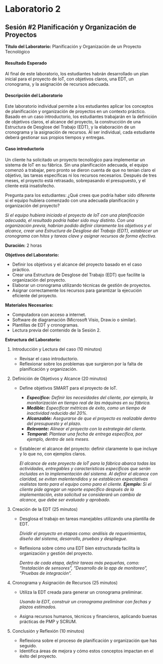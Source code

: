 # Laboratorio 2

## Sesión #2 Planificación y Organización de Proyectos

**Título del Laboratorio:** Planificación y Organización de un Proyecto Tecnológico

#### Resultado Esperado

Al final de este laboratorio, los estudiantes habrán desarrollado un plan inicial para el proyecto de IoT, con objetivos claros, una EDT, un cronograma, y la asignación de recursos adecuada.

#### Descripción del Laboratorio

Este laboratorio individual permite a los estudiantes aplicar los conceptos de planificación y organización de proyectos en un contexto práctico. Basado en un caso introductorio, los estudiantes trabajarán en la definición de objetivos claros, el alcance del proyecto, la construcción de una Estructura de Desglose del Trabajo (EDT), y la elaboración de un cronograma y la asignación de recursos. Al ser individual, cada estudiante deberá gestionar sus propios tiempos y entregas.

#### Caso introductorio

Un cliente ha solicitado un proyecto tecnológico para implementar un sistema de IoT en su fábrica. Sin una planificación adecuada, el equipo comenzó a trabajar, pero pronto se dieron cuenta de que no tenían claro el objetivo, las tareas específicas ni los recursos necesarios. Después de tres meses, el proyecto está retrasado, sobrepasando el presupuesto, y el cliente está insatisfecho.

Pregunta para los estudiantes: ¿Qué crees que podría haber sido diferente si el equipo hubiera comenzado con una adecuada planificación y organización del proyecto?

*Si el equipo hubiera iniciado el proyecto de IoT con una planificación adecuada, el resultado podría haber sido muy distinto. Con una organización previa, habrían podido definir claramente los objetivos y el alcance, crear una Estructura de Desglose del Trabajo (EDT), establecer un cronograma con hitos y tareas clave y asignar recursos de forma efectiva.*

**Duración:** 2 horas

**Objetivos del Laboratorio:**

- Definir los objetivos y el alcance del proyecto basado en el caso práctico.
- Crear una Estructura de Desglose del Trabajo (EDT) que facilite la organización del proyecto.
- Elaborar un cronograma utilizando técnicas de gestión de proyectos.
- Asignar correctamente los recursos para garantizar la ejecución eficiente del proyecto.

**Materiales Necesarios:**

- Computadora con acceso a internet.
- Software de diagramación (Microsoft Visio, Draw.io o similar).
- Plantillas de EDT y cronogramas.
- Lectura previa del contenido de la Sesión 2.

**Estructura del Laboratorio:**

1. Introducción y Lectura del caso (10 minutos)
    - Revisar el caso introductorio.
    - Reflexionar sobre los problemas que surgieron por la falta de planificación y organización.

2. Definición de Objetivos y Alcance (20 minutos)

    - Define objetivos SMART para el proyecto de IoT.
  
        - ***Específico:** Definir las necesidades del cliente, por ejemplo, la monitorización en tiempo real de las máquinas en su fábrica.*
        - ***Medible:** Especificar métricas de éxito, como un tiempo de inactividad reducido del 20%.*
        - ***Alcanzable:** Asegurarse de que el proyecto es realizable dentro del presupuesto y el plazo.*
        - ***Relevante:** Alinear el proyecto con la estrategia del cliente.*
        - ***Temporal:** Plantear una fecha de entrega específica, por ejemplo, dentro de seis meses.*

    - Establecer el alcance del proyecto: definir claramente lo que incluye y lo que no, con ejemplos claros.

        *El alcance de este proyecto de IoT para la fábrica abarca todas las actividades, entregables y características específicas que serán incluidas en la implementación del sistema. Al definir el alcance con claridad, se evitan malentendidos y se establecen expectativas realistas tanto para el equipo como para el cliente. **Ejemplo:** Si el cliente pide agregar un reporte específico después de la implementación, esta solicitud se considerará un cambio de alcance, que debe ser evaluado y aprobado.*

      
3. Creación de la EDT (25 minutos)
    - Desglosa el trabajo en tareas manejables utilizando una plantilla de EDT.

        *Dividir el proyecto en etapas como: análisis de requerimientos, diseño del sistema, desarrollo, pruebas y despliegue.*

    - Reflexiona sobre cómo una EDT bien estructurada facilita la organización y gestión del proyecto.

        *Dentro de cada etapa, definir tareas más pequeñas, como: “Instalación de sensores”, “Desarrollo de la app de monitoreo”, “Pruebas de integración”.*
      
3. Cronograma y Asignación de Recursos (25 minutos)
    - Utiliza la EDT creada para generar un cronograma preliminar.

        *Usando la EDT, construir un cronograma preliminar con fechas y plazos estimados.*

    - Asigna recursos humanos, técnicos y financieros, aplicando buenas prácticas de PMP y SCRUM.

    

3. Conclusión y Reflexión (10 minutos)
    - Reflexiona sobre el proceso de planificación y organización que has seguido.
    - Identifica áreas de mejora y cómo estos conceptos impactan en el éxito del proyecto.
